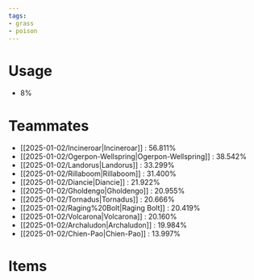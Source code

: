 ```yaml
---
tags:
- grass
- poison
---
```

# Usage
- 8%
# Teammates
- [[2025-01-02/Incineroar|Incineroar]] : 56.811%
- [[2025-01-02/Ogerpon-Wellspring|Ogerpon-Wellspring]] : 38.542%
- [[2025-01-02/Landorus|Landorus]] : 33.299%
- [[2025-01-02/Rillaboom|Rillaboom]] : 31.400%
- [[2025-01-02/Diancie|Diancie]] : 21.922%
- [[2025-01-02/Gholdengo|Gholdengo]] : 20.955%
- [[2025-01-02/Tornadus|Tornadus]] : 20.666%
- [[2025-01-02/Raging%20Bolt|Raging Bolt]] : 20.419%
- [[2025-01-02/Volcarona|Volcarona]] : 20.160%
- [[2025-01-02/Archaludon|Archaludon]] : 19.984%
- [[2025-01-02/Chien-Pao|Chien-Pao]] : 13.997%
# Items